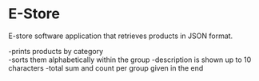 # E-Store
E-store software application that retrieves products in JSON format.  

-prints products by category  
-sorts them alphabetically within the group
-description is shown up to 10 characters 
-total sum and count per group given in the end

